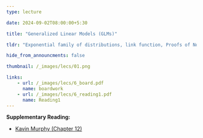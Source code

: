 ```yaml
---
type: lecture

date: 2024-09-02T08:00:00+5:30

title: "Generalized Linear Models (GLMs)"

tldr: "Exponential family of distributions, link function, Proofs of Normal/Poisson/Binomial distributions in GLMs"

hide_from_announcments: false

thumbnail: /_images/lecs/01.png

links: 
    - url: /_images/lecs/6_board.pdf
      name: boardwork
    - url: /_images/lecs/6_reading1.pdf
      name: Reading1
---
```

**Supplementary Reading:**
- [Kavin Murphy (Chapter 12)](https://probml.github.io/pml-book/book1.html)
